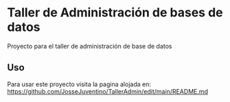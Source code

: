# Taller de Administración de bases de datos
Proyecto para el taller de administración de base de datos

## Uso
Para usar este proyecto visita la pagina alojada en: https://github.com/JosseJuventino/TallerAdmin/edit/main/README.md




